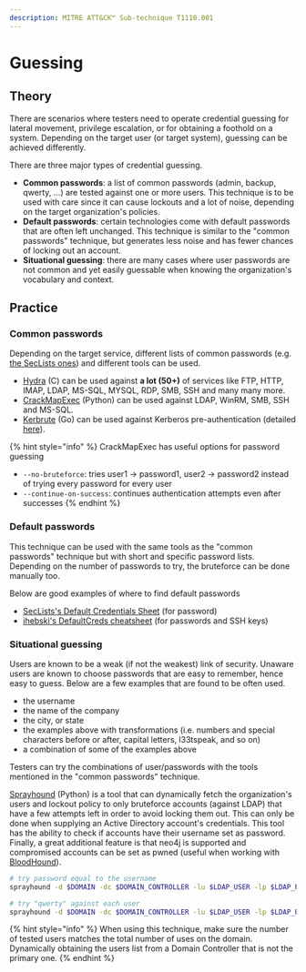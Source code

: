 ```yaml
---
description: MITRE ATT&CK™ Sub-technique T1110.001
---
```


# Guessing

## Theory

There are scenarios where testers need to operate credential guessing for lateral movement, privilege escalation, or for obtaining a foothold on a system. Depending on the target user \(or target system\), guessing can be achieved differently.

There are three major types of credential guessing.

* **Common passwords**: a list of common passwords \(admin, backup, qwerty, ...\) are tested against one or more users. This technique is to be used with care since it can cause lockouts and a lot of noise, depending on the target organization's policies.
* **Default passwords**: certain technologies come with default passwords that are often left unchanged. This technique is similar to the "common passwords" technique, but generates less noise and has fewer chances of locking out an account.
* **Situational guessing**: there are many cases where user passwords are not common and yet easily guessable when knowing the organization's vocabulary and context.

## Practice

### Common passwords

Depending on the target service, different lists of common passwords \(e.g. [the SecLists ones](https://github.com/danielmiessler/SecLists/tree/master/Passwords/Common-Credentials)\) and different tools can be used.

* [Hydra](https://github.com/vanhauser-thc/thc-hydra) \(C\) can be used against **a lot \(50+\)** of services like FTP, HTTP, IMAP, LDAP, MS-SQL, MYSQL, RDP, SMB, SSH and many many more.
* [CrackMapExec](https://github.com/byt3bl33d3r/CrackMapExec) \(Python\) can be used against LDAP, WinRM, SMB, SSH and MS-SQL.
* [Kerbrute](https://github.com/ropnop/kerbrute) \(Go\) can be used against Kerberos pre-authentication \(detailed [here](../../abusing-kerberos/pre-auth-bruteforce.md)\).

{% hint style="info" %}
CrackMapExec has useful options for password guessing

* `--no-bruteforce`: tries user1 -&gt; password1, user2 -&gt; password2 instead of trying every password for every user
* `--continue-on-success`: continues authentication attempts even after successes
{% endhint %}

### Default passwords

This technique can be used with the same tools as the "common passwords" technique but with short and specific password lists. Depending on the number of passwords to try, the bruteforce can be done manually too.

Below are good examples of where to find default passwords

* [SecLists's Default Credentials Sheet](https://github.com/danielmiessler/SecLists/blob/master/Passwords/Default-Credentials/default-passwords.csv) \(for password\)
* [ihebski's DefaultCreds cheatsheet](https://github.com/ihebski/DefaultCreds-cheat-sheet) \(for passwords and SSH keys\)

### Situational guessing

Users are known to be a weak \(if not the weakest\) link of security. Unaware users are known to choose passwords that are easy to remember, hence easy to guess. Below are a few examples that are found to be often used.

* the username
* the name of the company
* the city, or state
* the examples above with transformations \(i.e. numbers and special characters before or after, capital letters, l33tspeak, and so on\)
* a combination of some of the examples above

Testers can try the combinations of user/passwords with the tools mentioned in the "common passwords" technique.

[Sprayhound](https://github.com/Hackndo/sprayhound) \(Python\) is a tool that can dynamically fetch the organization's users and lockout policy to only bruteforce accounts \(against LDAP\) that have a few attempts left in order to avoid locking them out. This can only be done when supplying an Active Directory account's credentials. This tool has the ability to check if accounts have their username set as password. Finally, a great additional feature is that neo4j is supported and compromised accounts can be set as pwned \(useful when working with [BloodHound](../../../recon/bloodhound.md)\).

```bash
# try password equal to the username
sprayhound -d $DOMAIN -dc $DOMAIN_CONTROLLER -lu $LDAP_USER -lp $LDAP_PASSWORD

# try "qwerty" against each user
sprayhound -d $DOMAIN -dc $DOMAIN_CONTROLLER -lu $LDAP_USER -lp $LDAP_PASSWORD -p "qwerty"
```

{% hint style="info" %}
When using this technique, make sure the number of tested users matches the total number of uses on the domain. Dynamically obtaining the users list from a Domain Controller that is not the primary one. 
{% endhint %}

